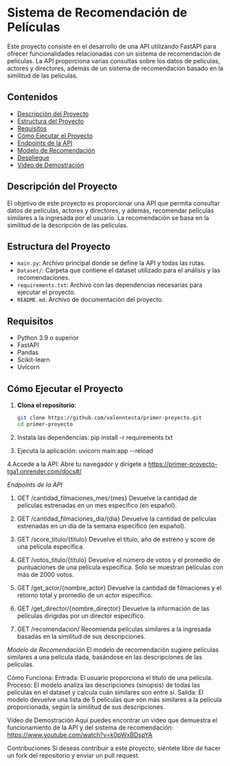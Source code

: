 # Sistema de Recomendación de Películas

Este proyecto consiste en el desarrollo de una API utilizando FastAPI para ofrecer funcionalidades relacionadas con un sistema de recomendación de películas. La API proporciona varias consultas sobre los datos de películas, actores y directores, además de un sistema de recomendación basado en la similitud de las películas.

## Contenidos

- [Descripción del Proyecto](#descripción-del-proyecto)
- [Estructura del Proyecto](#estructura-del-proyecto)
- [Requisitos](#requisitos)
- [Cómo Ejecutar el Proyecto](#cómo-ejecutar-el-proyecto)
- [Endpoints de la API](#endpoints-de-la-api)
- [Modelo de Recomendación](#modelo-de-recomendación)
- [Despliegue](#despliegue)
- [Video de Demostración](#video-de-demostración)

## Descripción del Proyecto

El objetivo de este proyecto es proporcionar una API que permita consultar datos de películas, actores y directores, y además, recomendar películas similares a la ingresada por el usuario. La recomendación se basa en la similitud de la descripción de las películas.

## Estructura del Proyecto

- `main.py`: Archivo principal donde se define la API y todas las rutas.
- `Dataset/`: Carpeta que contiene el dataset utilizado para el análisis y las recomendaciones.
- `requirements.txt`: Archivo con las dependencias necesarias para ejecutar el proyecto.
- `README.md`: Archivo de documentación del proyecto.

## Requisitos

- Python 3.9 o superior
- FastAPI
- Pandas
- Scikit-learn
- Uvicorn

## Cómo Ejecutar el Proyecto

1. **Clona el repositorio**:
   ```bash
   git clone https://github.com/valenntesta/primer-proyecto.git
   cd primer-proyecto

2. Instala las dependencias:
   pip install -r requirements.txt

3. Ejecuta la aplicación:
   uvicorn main:app --reload

4.Accede a la API:
Abre tu navegador y dirígete a https://primer-proyecto-tga1.onrender.com/docs#/

*Endpoints de la API*
1. GET /cantidad_filmaciones_mes/{mes}
Devuelve la cantidad de películas estrenadas en un mes específico (en español).

2. GET /cantidad_filmaciones_dia/{dia}
Devuelve la cantidad de películas estrenadas en un día de la semana específico (en español).

3. GET /score_titulo/{titulo}
Devuelve el título, año de estreno y score de una película específica.

4. GET /votos_titulo/{titulo}
Devuelve el número de votos y el promedio de puntuaciones de una película específica. Solo se muestran películas con más de 2000 votos.

5. GET /get_actor/{nombre_actor}
Devuelve la cantidad de filmaciones y el retorno total y promedio de un actor específico.

6. GET /get_director/{nombre_director}
Devuelve la información de las películas dirigidas por un director específico.

7. GET /recomendacion/
Recomienda películas similares a la ingresada basadas en la similitud de sus descripciones.

*Modelo de Recomendación*
El modelo de recomendación sugiere películas similares a una película dada, basándose en las descripciones de las películas.

Cómo Funciona:
Entrada: El usuario proporciona el título de una película.
Proceso: El modelo analiza las descripciones (sinopsis) de todas las películas en el dataset y calcula cuán similares son entre sí.
Salida: El modelo devuelve una lista de 5 películas que son más similares a la película proporcionada, según la similitud de sus descripciones.

Video de Demostración
Aquí puedes encontrar un video que demuestra el funcionamiento de la API y del sistema de recomendación: https://www.youtube.com/watch?v=k0pWxBDspYA

Contribuciones
Si deseas contribuir a este proyecto, siéntete libre de hacer un fork del repositorio y enviar un pull request.





